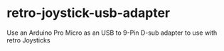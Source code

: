 # retro-joystick-usb-adapter
Use an Arduino Pro Micro as an USB to 9-Pin D-sub adapter to use with retro Joysticks
